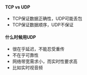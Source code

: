 #### TCP vs UDP
- TCP保证数据正确性，UDP可能丢包
- TCP保证数据顺序，UDP不保证

#### 什么时候用UDP
- 很在乎延迟，不能忍受重传
- 不在乎可靠性
- 网络带宽需求小，而实时性要求高
- 比如实时视音频